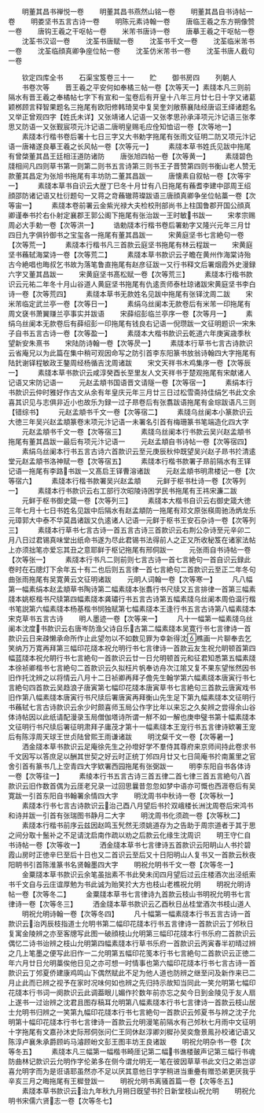 <!-- { "loadSidebar": true } -->
　　明董其昌书禅悦一卷
　　明董其昌书燕然山铭一卷
　　明董其昌自书诗帖一卷
　　明娄坚书五言古诗一卷
　　明陈元素诗翰一卷
　　唐临王羲之东方朔像赞一卷
　　唐钩王羲之干呕帖一卷
　　米芾书唐诗一卷
　　唐摹王羲之干呕帖一卷
　　沈荃书汉诏一卷
　　沈荃书唐赋一卷
　　沈荃书千文一卷
　　沈荃临米芾书一卷
　　沈荃临顔真卿争座位帖一卷
　　沈荃仿米芾书一卷
　　沈荃书唐人截句一卷

　　钦定四库全书
　　石渠宝笈卷三十一
　　贮
　　御书房四
　　列朝人
　　书卷次等
　　晋王羲之平安何如奉橘三帖一卷【次等天一】素牋本凡三则前隔水有晋王羲之奉橘帖七字下有宣和一玺卷后有开皇十八年三月廿七日十字又诸葛颖桞顾言释智果题名三拖尾有欧阳修韩琦吴中复吴奎刘敞蔡襄陆经唐诏王绎诸题名又举正曾观四字【姓氏未详】又张靖诸人记语一又张孝思孙承泽项元汴记语三张孝思又防语一又张觐宸项元汴记语二唐明皇赐毛应佺知恤诏一卷【次等地一】
　　素牋本行楷书卷后署十七日三字又大书勅字拖尾有张雨文征明二防又项元汴记语一唐褚遂良摹王羲之长风帖一卷【次等元一】
　　素牋本草书姓氏见跋中拖尾有曾棨董其昌王廷相汪道防诸防
　　唐张旭四帖一卷【次等黄一】
　　素牋碧色牋相间凡四则草书第一则第二则书五言诗第三则书王子晋赞第四则书衡山老人赞无款董其昌定为张旭书拖尾有丰坊防二董其昌跋一
　　唐懐素自叙帖一卷【次等宇一】
　　素牋本草书自识云大歴丁巳冬十月廿有八日拖尾有蘓耆李建中邵周王绍顔邵防诸记语又杜衍题句一又蒋之竒蘓辙蒋璨跋语三唐顔真卿争坐位帖藁一卷【次等宙一】
　　素牋本卷前署云金紫光禄大夫检校刑部尚书上柱国鲁郡开国公顔真卿谨奉书扵右仆射定襄郡王郭公阁下拖尾有张治跋一王时敏书跋一
　　宋孝宗赐周必大手勅一卷【次等洪一】
　　诰勅牋本行楷书卷后署勅字又隆兴元年三月廿四日九字俱钤御书之宝玺各一拖尾有董其昌跋一
　　宋黄庭坚书七言絶句一卷【次等荒一】
　　素牋本行楷书凡三首款云庭坚书拖尾有林云程跋一
　　宋黄庭坚书蘓轼海棠诗一卷【次等荒二】
　　素牋本草书款识云子瞻在黄州作海棠诗殆古今絶唱也晦叔乞书故为落笔鲁直拖尾有赵彦征跋一又行书释文后署烟霞外史漫録六字又董其昌跋一
　　宋黄庭坚书髙松赋一卷【次等荒三】
　　素牋本行楷书款识云元祐二年冬十月山谷道人黄庭坚书拖尾有仇逺贡师泰杜琼诸跋宋黄庭坚书李白诗一卷【次等荒四】
　　素牋本草书无款姓名见跋中拖尾有张铎沈周二跋
　　宋米芾临定武兰亭一卷【次等日一】
　　素绢乌丝阑本无款卷后有米芾一印拖尾有周文褎书萧翼赚兰亭事实并跋语
　　宋薛绍彭临兰亭序一卷【次等月一】
　　素绢乌丝阑本无款卷后有薛绍彭一印拖尾有钱良右记语一倪瓒跋一文征明题识一宋朱子自书五言古诗一卷【次等盈一】
　　素牋本大楷书款识云乾道六年庚寅歳季秋望新安朱熹书
　　宋陆防诗翰一卷【次等昃一】
　　素牋本行草书七言古诗款识云省庵兄以为此篇在集中稍可观因命写之防引首李东阳篆书放翁诗翰四大字拖尾有陆釴谢铎程敏政王鏊周经杨循吉沈周诸跋
　　宋文天祥书木鸡集序一卷【次等辰一】
　　素牋本草书款识云咸淳癸酉长至里友人文天祥书于楚观拖尾有宋献诸人记语又宋防记语一
　　元赵孟頫书国语晋文请隧一卷【次等宿一】
　　素绢本行书款识云仲时雅好作古文从余有年皇庆元年三月廿三日过松雪斋持佳绢乞书此文余喜其识见与志俱非近小也故乐为録一过子昻卷后有张翥跋语拖尾有金琮跋语凡三则【错综书】
　　元赵孟頫书千文一卷【次等宿二】
　　素牋乌丝阑本小篆款识云大徳三年吴兴赵孟頫篆卷末项元汴记语一未署名引首有梅珊篆书笔端造化四大字
　　元赵孟頫书千文一卷【次等宿三】
　　素牋乌丝阑本行书款云吴兴赵孟頫书拖尾有董其昌跋一最后有项元汴记语一
　　元赵孟頫自书诗帖一卷【次等宿四】
　　素绢乌丝阑本行书五言古诗六首款识云至元庚辰秋仲既望吴兴赵子昻书扵清逺堂元赵孟頫书洛神赋一卷【次等宿五】
　　素牋本行楷书款署子昻前隔水有王铎记语一拖尾有李路书跋一又髙启王铎曹溶诸跋
　　元赵孟頫书明肃楼记一卷【次等宿六】
　　素牋本行楷书款署吴兴赵孟頫
　　元鲜于枢书杜诗一卷【次等列一】
　　素牋本行书款识云右工部行次昭陵诗困学民书拖尾有王祎宋濂二跋
　　元鲜于枢书御史箴一卷【次等列三】
　　素牋本大楷书自识云右御史箴大徳三年七月十七日书姓名见跋中后隔水有赵孟頫防一拖尾有邓文原张楧周驰汤炳龙乐元璋郭大中泰不华莫昌诸跋又仇逺诸人记语一元鲜于枢书王安石杂诗一卷【次等列三】
　　素牋本行草书七言古诗一首五言古诗三首款识云右荆公杂诗至元辛卯二月八日过君锡真味堂出纸命书遂为尽此君锡书法得前人之正又所收秘笈在诸家法帖上亦须拙笔亦爱忘其丑之意耶鲜于枢记拖尾有邢侗跋一
　　元张雨自书诗帖一卷【次等张一】
　　素牋本行书凡二则前则七言古诗一首七言絶句一首自识云録此卷时在石牕灯下余年五十有二也后则五言律一首七言絶句二首款识云至正二年冬句曲张雨拖尾有吴寛黄云文征明诸跋
　　元眀人词翰一卷【次等寒一】
　　凡八幅第一幅素绢本赵孟頫草书陶诗第二幅素牋本张翥行书尺牍又五言排律一首第三幅素牋本姚枢楷书尺牍第四幅素牋本龚璛行书五言古诗第五幅素牋乌丝阑本周伯温行楷书笔説第六幅素牋本杨基楷书悯独赋第七幅素牋本王逢行书五言古诗第八幅素牋本宋克草书五言古诗
　　明人墨迹一卷【次等来一】
　　凡十一幅第一幅素牋乌丝阑本沈度书款识云右唐岑防渔父诗自乐古第二幅素牋本吴寛行书七言律诗一首款识云日来疎懒承命所作止此望勿以不如数见罪为幸新得沈樵画一片聊奉去乞笑纳万万寛再拜第三幅印花牋本祝允明行书七言律诗一首款云友生祝允眀顿首第四幅蓝牋本祝允眀行书七言絶句一首款识云廿一日允明顿首元和征君知悉第五幅素牋本徐祯卿楷书七言絶句二首款识云久拟枉片帆奉访舟次江隂又复不果东望怅然因书旧作托沈辨之以将情云八月十二日祯卿再拜子儋先生翰学第六幅素牋本唐寅行书七言絶句四首款云吴趋浪子唐寅第七幅印花牋本唐寅草书七言絶句三首款云唐寅戏书旧作第八幅素牋本唐寅行书尺牍后署唐寅再拜衡山先生足下第九幅素牋本文征明行书蘓轼七言古诗款识云余少时颇喜师玉局公作字比年以来忘之久矣辨之尝得余山谷体诗帖因以此纸请配漫录玉局僧伽塔诗所谓一觧不如一解也庚申璧书第十幅素牋本文征明行书尺牍后署征明肃拜子庸茂才第十一幅素牋本王宠行书五言律诗欵署王宠后有陈淳周天球王世贞陆曾熙王雨谦诸跋
　　明沈粲千文一卷【次等暑一】
　　洒金牋本草书款识云足庵徐先生之孙墱好学不羣侍其尊府来京师间持此卷求书千文因写以答庶足以酬其世契之好云时正统丁邜四月廿又七日简庵书扵南薰里之官舍引首有篆书几上空青四大字欵署西园拖尾有张弼跋一
　　明李东阳自书各体诗一卷【次等往一】
　　素绫本行书五言古诗三首五律二首七律三首五言絶句八首款识云旧作数首偶为云厓老兄录一过回思曩昔忽忽如梦中语亦可慨也西涯卷后有吴寛跋一引首东阳自书翰署余情四大字
　　明沈周书中秋诗一卷【次等秋一】
　　素牋本行书七言古诗款识云治己酉八月望后书扵双峨楼长洲沈周卷后宋鸿书和诗并跋一引首有张瑞图书静月二大字
　　明沈周书化须疏一卷【次等秋二】
　　素牋本行楷书前序云兹因赵鸣玉髠然无须姚道存为之告助于周宗道者于其于思之间分取十鬛补之不足请沈启南作疏以劝之后款云化缘生沈周识
　　明王守仁自书诗帖一卷【次等收一】
　　洒金牋本草书七言律诗五首款识云阳眀山人书扵碧霞山房时正徳辛巳至后十日也又二首识云至后又十日阳明山人复书又一首款云秋夜阳眀书引首陈淮篆书名贤翰墨四大字
　　明祝允明书千文一卷【次等冬一】
　　金粟牋本草书款识云余笔虽拙素不书此癸未闰四月望后过云庄楼酒次出泾纸索书千文自与云庄谊厚勉为书此诚为贻笑扵大方也枝山老樵祝允明
　　明祝允明诗帖一卷【次等冬二】
　　金粟牋本草书七言律诗九首款云枝山书明祝允明书七言律诗一卷【次等冬三】
　　洒金牋本草书款识云乙酉秋日丛桂堂酒次书枝山道人
　　明祝允明诗翰一卷【次等冬四】
　　凡十幅第一幅素牋本行书五言古诗一首款识云治丙辰枝指道士允明书第二幅印花牋本行书五言律诗一首款识云丁邜秋日复寓金陵辨之亦至客牕写此图一破顔枝山允明第三幅印花牋本行书乐府二首款识云偶忆二诗书诒辨之枝山允明第四幅素牋本行草书乐府一首款识云丙寅春半初晴过辨之几上笔墨之便写此旧作一二允明第五幅印花笺本行书七言絶句二首款识云正徳二年六月廿日允明藁俟他日见之亦可想一时情事也第六幅印花牋本行书七言古诗一首款识云丁邜夏侨建康鸡鸣山下偶然赋此不足为他人道也防辨之继至问及新作来已二月止此而已辨之视予在家时况味何如也辨之先归持示故知当同此一笑允明第七幅印花牋本行书词一阕款识云此调葢眼儿媚作扵数年前亦忘之矣今日到金陵见于友人扇上遂书一过诒辨之沈君且图存稿耳允明第八幅素牋本行书七言律诗一首款云枝山居士允明书归辨之一笑第九幅印花牋本行书七言絶句一首款识云邜夏书与辨之沈子允明第十幅印花牋本行书七言律诗一首款云允明漫笔前隔水有己邜秋七月雨中文征明十字拖尾有文嘉孙沐史际邢侗张问仁王同休赵淳卿刘穉孙吴奕詹景鳯孙校诸记语又陈淳卢襄朱承爵顾屿马濬顾岎文彭王图丰坊王良诸跋
　　明祝允明杂书一卷【次等冬五】
　　素牋本凡三幅第一幅楷书畸厓记第二幅书谯楼皷声记第三幅行书魂防曲林记款识云允明作字伦弟多在侧今谓允明无一笔在彼因草草书此文归之弟岂谬喜允明字而为是诳语耶虽然亦不足以厌其意他日字学稍进当重疉有赠恐弟更厌我乎辛亥三月之晦拖尾有王穉登跋一
　　明祝允明书离骚首篇一卷【次等冬五】
　　素牋本草书款识云治九年秋九月朔日旣望书扵日新堂枝山祝允明
　　明祝允明书宋儒六贤志一卷【次等冬七】
